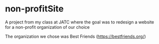 # non-profitSite
A project from my class at JATC where the goal was to redesign a website for a non-profit organization of our choice

The organization we chose was Best Friends (https://bestfriends.org/)
